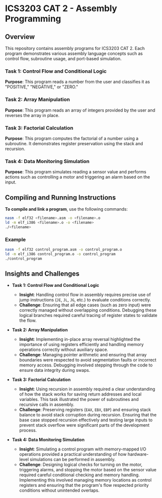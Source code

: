 
# ICS3203 CAT 2 - Assembly Programming

## Overview
This repository contains assembly programs for ICS3203 CAT 2. Each program demonstrates various assembly language concepts such as control flow, subroutine usage, and port-based simulation.

### Task 1: Control Flow and Conditional Logic
**Purpose**: This program reads a number from the user and classifies it as "POSITIVE," "NEGATIVE," or "ZERO."

### Task 2: Array Manipulation
**Purpose**: This program reads an array of integers provided by the user and reverses the array in place.

### Task 3: Factorial Calculation
**Purpose**: This program computes the factorial of a number using a subroutine. It demonstrates register preservation using the stack and recursion.

### Task 4: Data Monitoring Simulation
**Purpose**: This program simulates reading a sensor value and performs actions such as controlling a motor and triggering an alarm based on the input.

## Compiling and Running Instructions
**To compile and link a program**, use the following commands:

```bash
nasm -f elf32 <filename>.asm -o <filename>.o
ld -m elf_i386 <filename>.o -o <filename>
./<filename>
```

### Example
```bash
nasm -f elf32 control_program.asm -o control_program.o
ld -m elf_i386 control_program.o -o control_program
./control_program
```

## Insights and Challenges
- **Task 1: Control Flow and Conditional Logic**
  - **Insight**: Handling control flow in assembly requires precise use of jump instructions (`JE`, `JL`, `JG`, etc.) to evaluate conditions correctly.
  - **Challenge**: Ensuring that all edge cases (such as zero input) were correctly managed without overlapping conditions. Debugging these logical branches required careful tracing of register states to validate the flow.

- **Task 2: Array Manipulation**
  - **Insight**: Implementing in-place array reversal highlighted the importance of using registers efficiently and handling memory operations correctly without auxiliary space.
  - **Challenge**: Managing pointer arithmetic and ensuring that array boundaries were respected to avoid segmentation faults or incorrect memory access. Debugging involved stepping through the code to ensure data integrity during swaps.

- **Task 3: Factorial Calculation**
  - **Insight**: Using recursion in assembly required a clear understanding of how the stack works for saving return addresses and local variables. This task illustrated the power of subroutines and recursive calls in assembly.
  - **Challenge**: Preserving registers (`EAX`, `EBX`, `EBP`) and ensuring stack balance to avoid stack corruption during recursion. Ensuring that the base case stopped recursion effectively and testing large inputs to prevent stack overflow were significant parts of the development process.

- **Task 4: Data Monitoring Simulation**
  - **Insight**: Simulating a control program with memory-mapped I/O operations provided a practical understanding of how hardware-level simulations can be performed in assembly.
  - **Challenge**: Designing logical checks for turning on the motor, triggering alarms, and stopping the motor based on the sensor value required careful conditional checking and memory handling. Implementing this involved managing memory locations as control registers and ensuring that the program's flow respected priority conditions without unintended overlaps.
